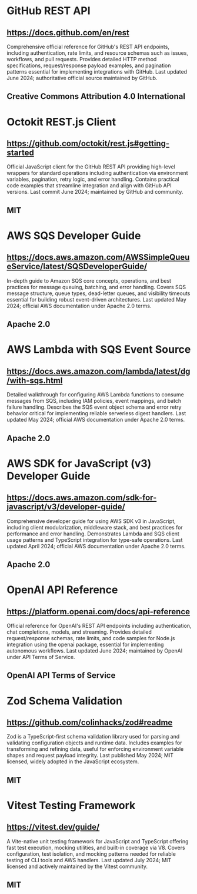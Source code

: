 # GitHub REST API
## https://docs.github.com/en/rest
Comprehensive official reference for GitHub's REST API endpoints, including authentication, rate limits, and resource schemas such as issues, workflows, and pull requests. Provides detailed HTTP method specifications, request/response payload examples, and pagination patterns essential for implementing integrations with GitHub. Last updated June 2024; authoritative official source maintained by GitHub.
## Creative Commons Attribution 4.0 International

# Octokit REST.js Client
## https://github.com/octokit/rest.js#getting-started
Official JavaScript client for the GitHub REST API providing high-level wrappers for standard operations including authentication via environment variables, pagination, retry logic, and error handling. Contains practical code examples that streamline integration and align with GitHub API versions. Last commit June 2024; maintained by GitHub and community.
## MIT

# AWS SQS Developer Guide
## https://docs.aws.amazon.com/AWSSimpleQueueService/latest/SQSDeveloperGuide/
In-depth guide to Amazon SQS core concepts, operations, and best practices for message queuing, batching, and error handling. Covers SQS message structure, queue types, dead-letter queues, and visibility timeouts essential for building robust event-driven architectures. Last updated May 2024; official AWS documentation under Apache 2.0 terms.
## Apache 2.0

# AWS Lambda with SQS Event Source
## https://docs.aws.amazon.com/lambda/latest/dg/with-sqs.html
Detailed walkthrough for configuring AWS Lambda functions to consume messages from SQS, including IAM policies, event mappings, and batch failure handling. Describes the SQS event object schema and error retry behavior critical for implementing reliable serverless digest handlers. Last updated May 2024; official AWS documentation under Apache 2.0 terms.
## Apache 2.0

# AWS SDK for JavaScript (v3) Developer Guide
## https://docs.aws.amazon.com/sdk-for-javascript/v3/developer-guide/
Comprehensive developer guide for using AWS SDK v3 in JavaScript, including client modularization, middleware stack, and best practices for performance and error handling. Demonstrates Lambda and SQS client usage patterns and TypeScript integration for type-safe operations. Last updated April 2024; official AWS documentation under Apache 2.0 terms.
## Apache 2.0

# OpenAI API Reference
## https://platform.openai.com/docs/api-reference
Official reference for OpenAI's REST API endpoints including authentication, chat completions, models, and streaming. Provides detailed request/response schemas, rate limits, and code samples for Node.js integration using the openai package, essential for implementing autonomous workflows. Last updated June 2024; maintained by OpenAI under API Terms of Service.
## OpenAI API Terms of Service

# Zod Schema Validation
## https://github.com/colinhacks/zod#readme
Zod is a TypeScript-first schema validation library used for parsing and validating configuration objects and runtime data. Includes examples for transforming and refining data, useful for enforcing environment variable shapes and request payload integrity. Last published May 2024; MIT licensed, widely adopted in the JavaScript ecosystem.
## MIT

# Vitest Testing Framework
## https://vitest.dev/guide/
A Vite-native unit testing framework for JavaScript and TypeScript offering fast test execution, mocking utilities, and built-in coverage via V8. Covers configuration, test isolation, and mocking patterns needed for reliable testing of CLI tools and AWS handlers. Last updated July 2024; MIT licensed and actively maintained by the Vitest community.
## MIT